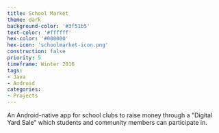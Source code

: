 ```yaml
---
title: School Market
theme: dark
background-color: '#3f51b5'
text-color: '#ffffff'
hex-color: '#000000'
hex-icon: 'schoolmarket-icon.png'
construction: false
priority: 5
timeframe: Winter 2016
tags:
- Java
- Android
categories:
- Projects
---
```

An Android-native app for school clubs to raise money through a "Digital Yard Sale" which students and community members can participate in.
<!-- more -->
